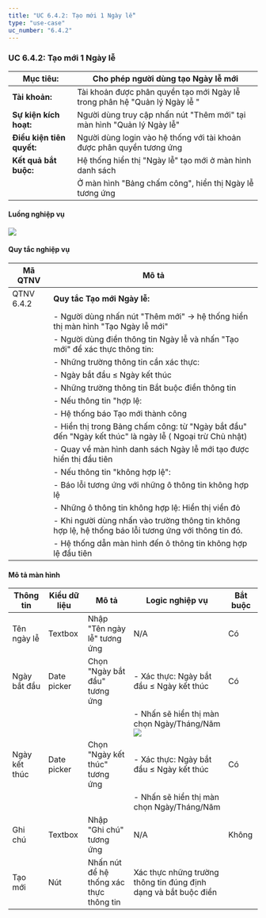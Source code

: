 ```yaml
---
title: "UC 6.4.2: Tạo mới 1 Ngày lễ"
type: "use-case"
uc_number: "6.4.2"
---
```


### UC 6.4.2: Tạo mới 1 Ngày lễ

| **Mục tiêu:** | Cho phép người dùng tạo Ngày lễ mới |
| --- | --- |
| **Tài khoản:** | Tài khoản được phân quyền tạo mới Ngày lễ trong phân hệ "Quản lý Ngày lễ " |
| **Sự kiện kích hoạt:** | Người dùng truy cập nhấn nút "Thêm mới" tại màn hình "Quản lý Ngày lễ" |
| **Điều kiện tiên quyết:** | Người dùng login vào hệ thống với tài khoản được phân quyền tương ứng |
| **Kết quả bắt buộc:** | Hệ thống hiển thị "Ngày lễ" tạo mới ở màn hình danh sách |
|  | Ở màn hình "Bảng chấm công", hiển thị Ngày lễ tương ứng |

#### Luồng nghiệp vụ

![](media/image67.png)

#### Quy tắc nghiệp vụ

| **Mã QTNV** | **Mô tả** |
| --- | --- |
| QTNV 6.4.2 | **Quy tắc Tạo mới Ngày lễ:** |
|  | - Người dùng nhấn nút "Thêm mới" -\> hệ thống hiển thị màn hình "Tạo Ngày lễ mới" |
|  | - Người dùng điền thông tin Ngày lễ và nhấn "Tạo mới" để xác thực thông tin: |
|  | - Những trường thông tin cần xác thực: |
|  | - Ngày bắt đầu ≤ Ngày kết thúc |
|  | - Những trường thông tin Bắt buộc điền thông tin |
|  | - Nếu thông tin "hợp lệ: |
|  | - Hệ thống báo Tạo mới thành công |
|  | - Hiển thị trong Bảng chấm công: từ "Ngày bắt đầu" đến "Ngày kết thúc" là ngày lễ ( Ngoại trừ Chủ nhật) |
|  | - Quay về màn hình danh sách Ngày lễ mới tạo được hiển thị đầu tiên |
|  | - Nếu thông tin "không hợp lệ": |
|  | - Báo lỗi tương ứng với những ô thông tin không hợp lệ |
|  | - Những ô thông tin không hợp lệ: Hiển thị viền đỏ |
|  | - Khi người dùng nhấn vào trường thông tin không hợp lệ, hệ thống báo lỗi tương ứng với thông tin đó. |
|  | - Hệ thống dẫn màn hình đến ô thông tin không hợp lệ đầu tiên |

#### Mô tả màn hình

| **Thông tin** | **Kiểu dữ liệu** | **Mô tả** | **Logic nghiệp vụ** | **Bắt buộc** |
| --- | --- | --- | --- | --- |
| Tên ngày lễ | Textbox | Nhập "Tên ngày lễ" tương ứng | N/A | Có |
| Ngày bắt đầu | Date picker | Chọn "Ngày bắt đầu" tương ứng | \- Xác thực: Ngày bắt đầu ≤ Ngày kết thúc | Có |
|  |  |  | \- Nhấn sẽ hiển thị màn chọn Ngày/Tháng/Năm![](media/image46.png) |  |
| Ngày kết thúc | Date picker | Chọn "Ngày kết thúc" tương ứng | \- Xác thực: Ngày bắt đầu ≤ Ngày kết thúc | Có |
|  |  |  | \- Nhấn sẽ hiển thị màn chọn Ngày/Tháng/Năm |  |
| Ghi chú | Textbox | Nhập "Ghi chú" tương ứng | N/A | Không |
| Tạo mới | Nút | Nhấn nút để hệ thống xác thực thông tin | Xác thực những trường thông tin đúng định dạng và bắt buộc điền |  |
